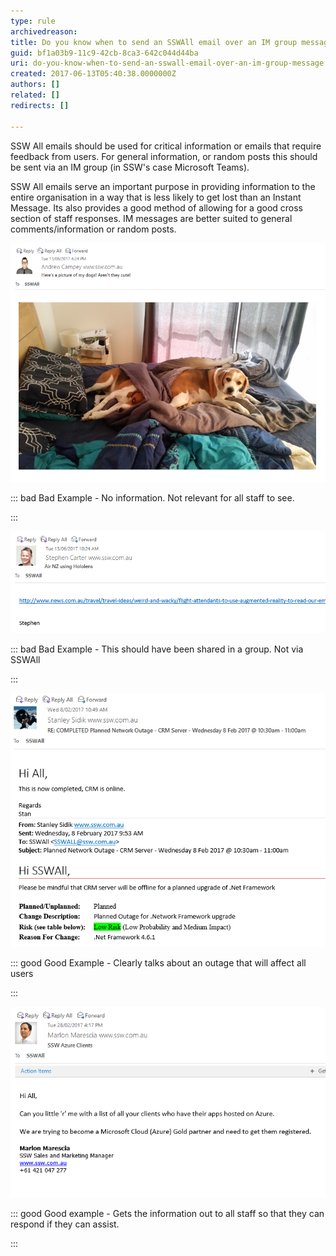 ```yaml
---
type: rule
archivedreason: 
title: Do you know when to send an SSWAll email over an IM group message?
guid: bf1a03b9-11c9-42cb-8ca3-642c044d44ba
uri: do-you-know-when-to-send-an-sswall-email-over-an-im-group-message
created: 2017-06-13T05:40:38.0000000Z
authors: []
related: []
redirects: []

---
```


SSW All emails should be used for critical information or emails that require feedback from users.  For general information, or random posts this should be sent via an IM group (in SSW's case Microsoft Teams).



<!--endintro-->

SSW All emails serve an important purpose in providing information to the entire organisation in a way that is less likely to get lost than an Instant Message.  Its also provides a good method of allowing for a good cross section of staff responses.  IM messages are better suited to general comments/information or random posts.


![](bad1.png)


::: bad
Bad Example - No information. Not relevant for all staff to see.

:::







![](bad2.png)


::: bad
Bad Example - This should have been shared in a group. Not via SSWAll

:::





![](good1.png)


::: good
Good Example - Clearly talks about an outage that will affect all users

:::





![](good2.png)


::: good
Good example - Gets the information out to all staff so that they can respond if they can assist.

:::
